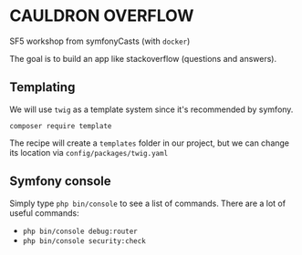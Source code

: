 # CAULDRON OVERFLOW
SF5 workshop from symfonyCasts (with `docker`)

The goal is to build an app like stackoverflow (questions and answers).

## Templating
We will use `twig` as a template system since it's recommended by symfony.
```` 
composer require template
````
The recipe will create a `templates` folder in our project, but we can change its location via `config/packages/twig.yaml`

## Symfony console
Simply type `php bin/console` to see a list of commands.
There are a lot of useful commands:
- `php bin/console debug:router` 
- `php bin/console security:check`

